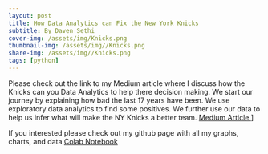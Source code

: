 ```yaml
---
layout: post
title: How Data Analytics can Fix the New York Knicks
subtitle: By Daven Sethi 
cover-img: /assets/img/Knicks.png
thumbnail-img: /assets/img//Knicks.png
share-img: /assets/img//Knicks.png
tags: [python]
---
```


Please check out the link to my Medium article where I discuss how the Knicks can you Data Analytics to help there decision making.  We start our journey by explaining how bad the last 17 years have been.  We use exploratory data analytics to find some positives.  We further use our data to help us infer what will make the NY Knicks a better team. [Medium Article ](https://medium.com/p/bcebfaeed4c7/edit)]

If you interested please check out my github page with all my graphs, charts, and data 
[Colab Notebook](https://colab.research.google.com/drive/1WEBgj9KWV630HTG9R03Ohi-XYF4PXEkT#scrollTo=AJJGg981YH2C&line=1&uniqifier=1)

